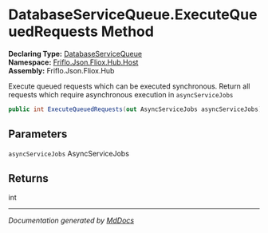 ﻿<!--  
  <auto-generated>   
    The contents of this file were generated by a tool.  
    Changes to this file may be list if the file is regenerated  
  </auto-generated>   
-->

# DatabaseServiceQueue.ExecuteQueuedRequests Method

**Declaring Type:** [DatabaseServiceQueue](../index.md)  
**Namespace:** [Friflo.Json.Fliox.Hub.Host](../../index.md)  
**Assembly:** Friflo.Json.Fliox.Hub

Execute queued requests which can be executed synchronous. Return all requests which require asynchronous execution in `asyncServiceJobs`

```csharp
public int ExecuteQueuedRequests(out AsyncServiceJobs asyncServiceJobs);
```

## Parameters

`asyncServiceJobs`  AsyncServiceJobs

## Returns

int

___

*Documentation generated by [MdDocs](https://github.com/ap0llo/mddocs)*
